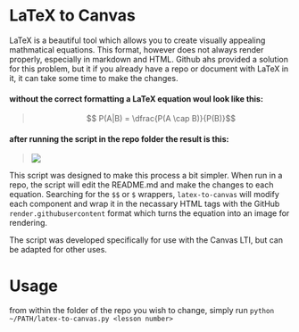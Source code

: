 # LaTeX to Canvas

LaTeX is a beautiful tool which allows you to create visually appealing mathmatical equations.  This format, however does not always render properly, especially in markdown and HTML.  Github ahs provided a solution for this problem, but it if you already have a repo or document with LaTeX in it, it can take some time to make the changes.

#### without the correct formatting a LaTeX equation woul look like this:
> $$ P(A|B) = \dfrac{P(A \cap B)}{P(B)}$$

#### after running the script in the repo folder the result is this:

> <img src="https://render.githubusercontent.com/render/math?math=P(A|B) =\dfrac{P(A \cap B)}{P(B)}">

This script was designed to make this process a bit simpler.  When run in a repo, the script will edit the README.md and make the changes to each equation.  Searching for the `$$` or `$` wrappers, `latex-to-canvas` will modify each component and wrap it in the necassary HTML tags with the GitHub `render.githubusercontent` format which turns the equation into an image for rendering.

The script was developed specifically for use with the Canvas LTI, but can be adapted for other uses.

# Usage

from within the folder of the repo you wish to change, simply run `python ~/PATH/latex-to-canvas.py <lesson number>`
